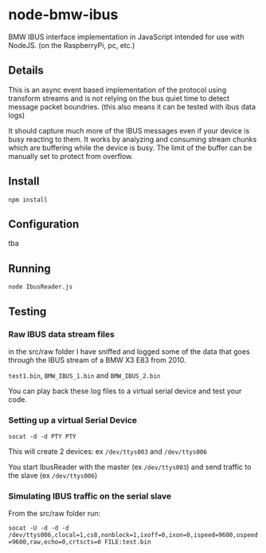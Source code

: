 # node-bmw-ibus

BMW IBUS interface implementation in JavaScript intended for use with NodeJS. (on the RaspberryPi, pc, etc.)

## Details

This is  an async event based implementation of the protocol using transform streams and is not relying on the bus quiet time to detect message packet boundries. (this also means it can be tested with ibus data logs)

It should capture much more of the IBUS messages even if your device is busy reacting to them. It works by analyzing and consuming stream chunks which are buffering while the device is busy. The limit of the buffer can be manually set to protect from overflow.


## Install

```npm install```

## Configuration

tba


## Running

```node IbusReader.js```


## Testing

### Raw IBUS data stream files

in the src/raw folder I have sniffed and logged some of the data that goes through the IBUS stream of a BMW X3 E83 from 2010.

```test1.bin```, ```BMW_IBUS_1.bin``` and ```BMW_IBUS_2.bin```

You can play back these log files to a virtual serial device and test your code.

### Setting up a virtual Serial Device

```socat -d -d PTY PTY```

This will create 2 devices: ex ```/dev/ttys003``` and ```/dev/ttys006```

You start IbusReader with the master (ex ```/dev/ttys003```) and send traffic to the slave (ex ```/dev/ttys006```)

### Simulating IBUS traffic on the serial slave

From the src/raw folder run:

```socat -U -d -d -d /dev/ttys006,clocal=1,cs8,nonblock=1,ixoff=0,ixon=0,ispeed=9600,ospeed=9600,raw,echo=0,crtscts=0 FILE:test.bin```
